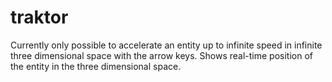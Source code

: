 traktor
=======
Currently only possible to accelerate an entity up to infinite speed in infinite three dimensional space with the arrow keys. Shows real-time position of the entity in the three dimensional space.
